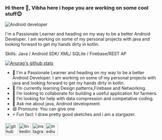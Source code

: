 ### Hi there 👋, Vibha here i hope you are working on some cool stuff😊

![Android developer](https://pixabay.com/get/52e4d642485aac14f1dc8460c6213777163bddec4e507749702a73d7924ac0_640.png)

I'm a Passionate Learner and heading on my way to be a better Android Developer. I am working on some of my personal projects with java and looking forward to get my hands dirty in kotlin.

Skills: Java / Android SDK/ XML/ SQLite / Firebase/REST AP

[![Anurag's github stats](https://github-readme-stats.vercel.app/api?username=ThakurVibha)](https://github.com/anuraghazra/github-readme-stats)
- 🔭 I'm a Passionate Learner and heading on my way to be a better Android Developer. I am working on some of my personal projects with java and looking forward to get my hands    dirty in kotlin.
- 🌱 I’m currently learning Design patterns,Firebase and Networking.
- 👯 I’m looking to collaborate for building a useful application for farmers.
- 🤔 I’m looking for help with data compression and competative coding.
- 💬 Ask me about java, Android development.
- 😄 Pronouns: You can give one
- ⚡ Fun fact: I draw pretty good sketches and i am a stargazer.

[<img src='https://cdn.jsdelivr.net/npm/simple-icons@3.0.1/icons/github.svg' alt='github' height='40'>](https://github.com/https://github.com/ThakurVibha)  [<img src='https://cdn.jsdelivr.net/npm/simple-icons@3.0.1/icons/linkedin.svg' alt='linkedin' height='40'>](https://www.linkedin.com/in/https://in.linkedin.com/in/vibha-thakur-a105551b9/)  [<img src='https://cdn.jsdelivr.net/npm/simple-icons@3.0.1/icons/instagram.svg' alt='instagram' height='40'>](https://www.instagram.com/https://www.instagram.com/thakur__vibha//)  [<img src='https://cdn.jsdelivr.net/npm/simple-icons@3.0.1/icons/medium.svg' alt='medium' height='40'>](https://vibhathakur39.medium.com/)  

